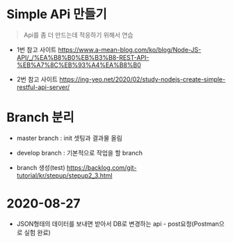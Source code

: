 # Simple APi 만들기

> Api를 좀 더 만드는데 적응하기 위해서 연습

* 1번 참고 사이트
https://www.a-mean-blog.com/ko/blog/Node-JS-API/_/%EA%B8%B0%EB%B3%B8-REST-API-%EB%A7%8C%EB%93%A4%EA%B8%B0

* 2번 참고 사이트
https://ing-yeo.net/2020/02/study-nodejs-create-simple-restful-api-server/


# Branch 분리

* master branch : init 셋팅과 결과물 올림

* develop branch : 기본적으로 작업을 할 branch 

* branch 생성(test)
https://backlog.com/git-tutorial/kr/stepup/stepup2_3.html 

# 2020-08-27
* JSON형태의 데이터를 보내면 받아서 DB로 변경하는 api - post요청(Postman으로 실험 완료)